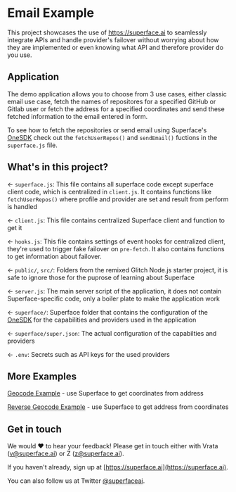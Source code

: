 # Email Example

This project showcases the use of <https://superface.ai> to seamlessly integrate APIs and handle provider's failover without worrying about how they are implemented or even knowing what API and therefore provider do you use.

## Application

The demo application allows you to choose from 3 use cases, either classic email use case, fetch the names of repositores for a specified GitHub or Gitlab user or fetch the address for a specified coordinates and send these fetched information to the email entered in form.

To see how to fetch the repositories or send email using Superface's [OneSDK](https://github.com/superfaceai/one-sdk-js) check out the `fetchUserRepos()` and `sendEmail()` fuctions in the `superface.js` file.

## What's in this project?

← `superface.js`: This file contains all superface code except superface client code, which is centralized in `client.js`. It contains functions like `fetchUserRepos()` where profile and provider are set and result from perform is handled

← `client.js`: This file contains centralized Superface client and function to get it

← `hooks.js`: This file contains settings of event hooks for centralized client, they're used to trigger fake failover on `pre-fetch`. It also contains functions to get information about failover.

← `public/`, `src/`: Folders from the remixed Glitch Node.js starter project, it is safe to ignore those for the puprose of learning about Superface

← `server.js`: The main server script of the application, it does not contain Superface-specific code, only a boiler plate to make the application work

← `superface/`: Superface folder that contains the configuration of the [OneSDK](https://github.com/superfaceai/one-sdk-js) for the capabilities and providers used in the application

← `superface/super.json`: The actual configuration of the capabilties and providers

← `.env`: Secrets such as API keys for the used providers

## More Examples

[Geocode Example](https://glitch.com/edit/#!/superface-geocode) - use Superface to get coordinates from address

[Reverse Geocode Example](https://glitch.com/edit/#!/reverse-geocode-superface) - use Superface to get address from coordinates

## Get in touch

We would ❤️ to hear your feedback! Please get in touch either with Vrata (<a href="mailto:v@superface.ai">v@superface.ai</a>) or Z (<a href="mailto:z@superface.ai">z@superface.ai</a>).

If you haven't already, sign up at [https://superface.ai](https://superface.ai). 

You can also follow us at Twitter [@superfaceai](https://twitter.com/superfaceai).
